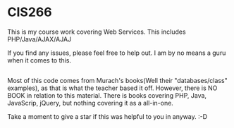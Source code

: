 # CIS266
This is my course work covering Web Services. This includes PHP/Java/AJAX/AJAJ

If you find any issues, please feel free to help out. I am by no means a guru when it comes to this. 
##
Most of this code comes from Murach's books(Well their "databases/class" examples), as that is what the teacher based it off. However, there is
NO BOOK in relation to this material. There is books covering PHP, Java, JavaScrip, jQuery, but nothing covering it as a all-in-one.

Take a moment to give a star if this was helpful to you in anyway. :-D
